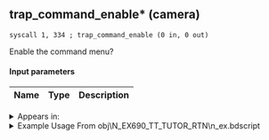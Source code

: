 ## trap_command_enable* (camera)

`syscall 1, 334 ; trap_command_enable (0 in, 0 out)`

Enable the command menu?

#### Input parameters
| Name | Type | Description
|------|------|------------




<details>
	<summary>Appears in:</summary>
| filename | Entity (obj)
|----------|-------------
| obj\N_EX690_TT_TUTOR_RTN\n_ex.bdscript       | ((N) Villager (woman) (TT_TUTOR) (RTN) (EX))          

</details>

<details>
	<summary>Example Usage From obj\N_EX690_TT_TUTOR_RTN\n_ex.bdscript</summary>
```
L37:
 syscall 1, 334 ; trap_command_enable (0 in, 0 out)
 pushFromPWp W4112
 pushImm 1
 syscall 1, 52 ; method_obj_enable_collision (2 in, 0 out)
 jmp L66
```
</details>

